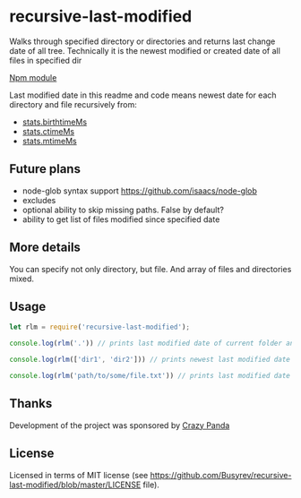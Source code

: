 # recursive-last-modified
Walks through specified directory or directories and returns last change date of all tree. Technically it is the newest modified or created date of all files in specified dir

[Npm module](https://www.npmjs.com/package/recursive-last-modified)

Last modified date in this readme and code means newest date for each directory and file recursively from:

* [stats.birthtimeMs](https://nodejs.org/api/fs.html#fs_stats_birthtimems)
* [stats.ctimeMs](https://nodejs.org/api/fs.html#fs_stats_ctimems)
* [stats.mtimeMs](https://nodejs.org/api/fs.html#fs_stats_mtimems)


## Future plans
* node-glob syntax support  https://github.com/isaacs/node-glob
* excludes
* optional ability to skip missing paths. False by default? 
* ability to get list of files modified since specified date

## More details

You can specify not only directory, but file. And array of files and directories mixed. 

## Usage

```js
let rlm = require('recursive-last-modified');

console.log(rlm('.')) // prints last modified date of current folder and all its content

console.log(rlm(['dir1', 'dir2'])) // prints newest last modified date of dir1, dir2 and all content in them

console.log(rlm('path/to/some/file.txt')) // prints last modified date of path/to/some/file.txt
```

## Thanks

Development of the project was sponsored by [Crazy Panda](https://crazypanda.ru/)

## License
Licensed in terms of MIT license (see https://github.com/Busyrev/recursive-last-modified/blob/master/LICENSE file).
